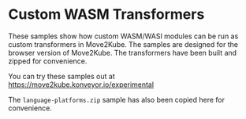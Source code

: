 # Custom WASM Transformers

These samples show how custom WASM/WASI modules can be run as custom transformers in Move2Kube. The samples are designed for the browser version of Move2Kube. The transformers have been built and zipped for convenience.

You can try these samples out at https://move2kube.konveyor.io/experimental

The `language-platforms.zip` sample has also been copied here for convenience.
